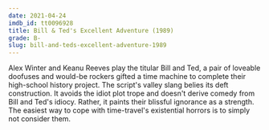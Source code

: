 ```yaml
---
date: 2021-04-24
imdb_id: tt0096928
title: Bill & Ted's Excellent Adventure (1989)
grade: B-
slug: bill-and-teds-excellent-adventure-1989
---
```


Alex Winter and Keanu Reeves play the titular Bill and Ted, a pair of loveable doofuses and would-be rockers gifted a time machine to complete their high-school history project. The script's valley slang belies its deft construction. It avoids the idiot plot trope and doesn't derive comedy from Bill and Ted's idiocy. Rather, it paints their blissful ignorance as a strength. The easiest way to cope with time-travel's existential horrors is to simply not consider them.
